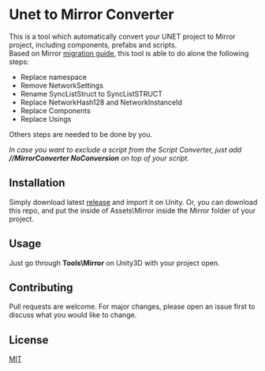 # Unet to Mirror Converter

This is a tool which automatically convert your UNET project to Mirror project, including components, prefabs and scripts.  
Based on Mirror [migration guide](https://vis2k.github.io/Mirror/General/Migration), this tool is able to do alone the following steps: 
- Replace namespace
- Remove NetworkSettings
- Rename SyncListStruct to SyncListSTRUCT
- Replace NetworkHash128 and NetworkInstanceId
- Replace Components
- Replace Usings

Others steps are needed to be done by you.

_In case you want to exclude a script from the Script Converter, just add **//MirrorConverter NoConversion** on top of your script._

## Installation

Simply download latest [release](https://github.com/Lymdun/MirrorConverter/releases) and import it on Unity.
Or, you can download this repo, and put the inside of Assets\Mirror inside the Mirror folder of your project. 

## Usage

Just go through **Tools\Mirror** on Unity3D with your project open.

## Contributing

Pull requests are welcome. For major changes, please open an issue first to discuss what you would like to change.

## License

[MIT](https://choosealicense.com/licenses/mit/)
